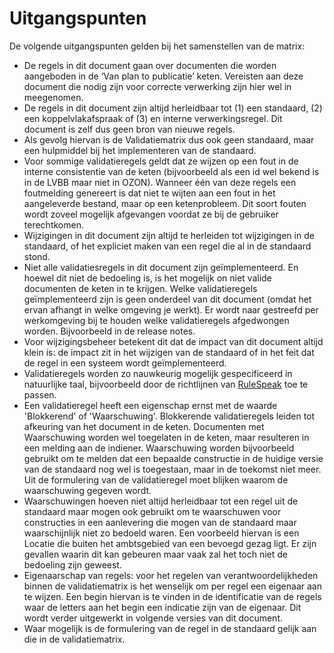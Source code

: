 # Uitgangspunten

De volgende uitgangspunten gelden bij het samenstellen van de matrix:

- De regels in dit document gaan over documenten die worden aangeboden in de
  ‘Van plan to publicatie’ keten.  Vereisten aan deze document die nodig zijn
  voor correcte verwerking zijn hier wel in meegenomen.
- De regels in dit document zijn altijd herleidbaar tot (1) een standaard, (2)
  een koppelvlakafspraak of (3) en interne verwerkingsregel. Dit document is
  zelf dus geen bron van nieuwe regels.
- Als gevolg hiervan is de Validatiematrix dus ook geen standaard, maar een
  hulpmiddel bij het implementeren van de standaard.
- Voor sommige validatieregels geldt dat ze wijzen op een fout in de interne
  consistentie van de keten (bijvoorbeeld als een id wel bekend is in de LVBB
  maar niet in OZON). Wanneer één van deze regels een foutmelding genereert is
  dat niet te wijten aan een fout in het aangeleverde bestand, maar op een
  ketenprobleem. Dit soort fouten wordt zoveel mogelijk afgevangen voordat ze
  bij de gebruiker terechtkomen.
- Wijzigingen in dit document zijn altijd te herleiden tot wijzigingen in de
  standaard, of het expliciet maken van een regel die al in de standaard stond.
- Niet alle validatiesregels in dit document zijn geïmplementeerd. En hoewel dit
  niet de bedoeling is, is het mogelijk on niet valide documenten de keten in te
  krijgen. Welke validatieregels geïmplementeerd zijn is geen onderdeel van dit
  document (omdat het ervan afhangt in welke omgeving je werkt). Er wordt naar
  gestreefd per werkomgeving bij te houden welke validatieregels afgedwongen
  worden. Bijvoorbeeld in de release notes.
- Voor wijzigingsbeheer betekent dit dat de impact van dit document altijd klein
  is: de impact zit in het wijzigen van de standaard of in het feit dat de regel
  in een systeem wordt geïmplementeerd.
- Validatieregels worden zo nauwkeurig mogelijk gespecificeerd in natuurlijke
  taal, bijvoorbeeld door de richtlijnen van
  [RuleSpeak](https://www.rulespeak.com/nl/) toe te passen.
- Een validatieregel heeft een eigenschap ernst met de waarde 'Blokkerend' of
  'Waarschuwing'. Blokkerende validatieregels  leiden tot afkeuring van het
  document in de keten. Documenten met Waarschuwing worden wel toegelaten in de
  keten, maar resulteren in een melding aan de indiener. Waarschuwing worden
  bijvoorbeeld gebruikt om te melden dat een bepaalde constructie in de huidige
  versie van de standaard nog wel is toegestaan, maar in de toekomst niet meer.
  Uit de formulering van de validatieregel moet blijken waarom de waarschuwing
  gegeven wordt.
- Waarschuwingen hoeven niet altijd herleidbaar tot een regel uit de standaard
  maar mogen ook gebruikt om te waarschuwen voor constructies in een aanlevering
  die mogen van de standaard maar waarschijnlijk niet zo bedoeld waren. Een
  voorbeeld hiervan is een Locatie die buiten het ambtsgebied van een bevoegd
  gezag ligt. Er zijn gevallen waarin dit kan gebeuren maar vaak zal het toch
  niet de bedoeling zijn geweest.
- Eigenaarschap van regels: voor het regelen van verantwoordelijkheden binnen de
  validatiematrix is het wenselijk om per regel een eigenaar aan te wijzen. Een
  begin hiervan is te vinden in de identificatie van de regels waar de letters
  aan het begin een indicatie zijn van de eigenaar. Dit wordt verder uitgewerkt
  in volgende versies van dit document.
- Waar mogelijk is de formulering van de regel in de standaard gelijk aan die in
  de validatiematrix.
